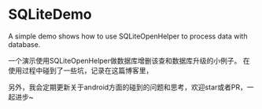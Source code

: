 # SQLiteDemo
A simple demo shows how to use SQLiteOpenHelper to process data with database.

一个演示使用SQLiteOpenHelper做数据库增删该查和数据库升级的小例子。
在使用过程中碰到了一些坑，记录在这篇博客里，


另外，我会定期更新关于android方面的碰到的问题和思考，欢迎star或者PR，一起进步~


